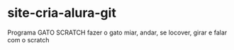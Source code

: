 # site-cria-alura-git
Programa GATO SCRATCH
fazer o gato miar, andar, se locover, girar e falar com o scratch
